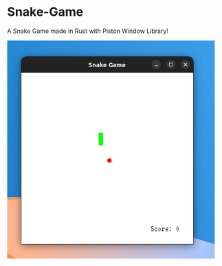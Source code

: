 # Snake-Game

A Snake Game made in Rust with Piston Window Library!

![snake game](game.png "Snake Game!")